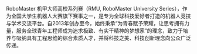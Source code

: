 RoboMaster 机甲大师高校系列赛（RMU, RoboMaster University Series），作为全国大学生机器人大赛旗下赛事之一，是专为全球科技爱好者打造的机器人竞技与学术交流平台。自2013年创办至今，始终秉承“为青春赋予荣耀，让思考拥有力量，服务全球青年工程师成为追求极致、有实干精神的梦想家”的理念，致力于培养与吸纳具有工程思维的综合素质人才，并将科技之美、科技创新理念向公众广泛传递。